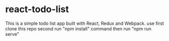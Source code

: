 # react-todo-list

This is a simple todo list app built with React, Redux and Webpack. 
use 
first clone this repo
second run "npm install" command
then run "npm run serve"
